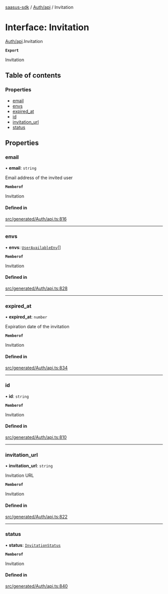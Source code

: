 [saasus-sdk](../README.md) / [Auth/api](../modules/Auth_api.md) / Invitation

# Interface: Invitation

[Auth/api](../modules/Auth_api.md).Invitation

**`Export`**

Invitation

## Table of contents

### Properties

- [email](Auth_api.Invitation.md#email)
- [envs](Auth_api.Invitation.md#envs)
- [expired\_at](Auth_api.Invitation.md#expired_at)
- [id](Auth_api.Invitation.md#id)
- [invitation\_url](Auth_api.Invitation.md#invitation_url)
- [status](Auth_api.Invitation.md#status)

## Properties

### email

• **email**: `string`

Email address of the invited user

**`Memberof`**

Invitation

#### Defined in

[src/generated/Auth/api.ts:816](https://github.com/saasus-platform/saasus-sdk-javascript/blob/2c78b0a/src/generated/Auth/api.ts#L816)

___

### envs

• **envs**: [`UserAvailableEnv`](Auth_api.UserAvailableEnv.md)[]

**`Memberof`**

Invitation

#### Defined in

[src/generated/Auth/api.ts:828](https://github.com/saasus-platform/saasus-sdk-javascript/blob/2c78b0a/src/generated/Auth/api.ts#L828)

___

### expired\_at

• **expired\_at**: `number`

Expiration date of the invitation

**`Memberof`**

Invitation

#### Defined in

[src/generated/Auth/api.ts:834](https://github.com/saasus-platform/saasus-sdk-javascript/blob/2c78b0a/src/generated/Auth/api.ts#L834)

___

### id

• **id**: `string`

**`Memberof`**

Invitation

#### Defined in

[src/generated/Auth/api.ts:810](https://github.com/saasus-platform/saasus-sdk-javascript/blob/2c78b0a/src/generated/Auth/api.ts#L810)

___

### invitation\_url

• **invitation\_url**: `string`

Invitation URL

**`Memberof`**

Invitation

#### Defined in

[src/generated/Auth/api.ts:822](https://github.com/saasus-platform/saasus-sdk-javascript/blob/2c78b0a/src/generated/Auth/api.ts#L822)

___

### status

• **status**: [`InvitationStatus`](../enums/Auth_api.InvitationStatus.md)

**`Memberof`**

Invitation

#### Defined in

[src/generated/Auth/api.ts:840](https://github.com/saasus-platform/saasus-sdk-javascript/blob/2c78b0a/src/generated/Auth/api.ts#L840)

